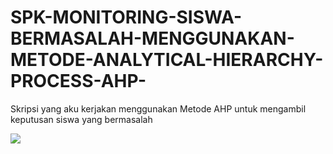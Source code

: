 # SPK-MONITORING-SISWA-BERMASALAH-MENGGUNAKAN-METODE-ANALYTICAL-HIERARCHY-PROCESS-AHP-
Skripsi yang aku kerjakan menggunakan Metode  AHP untuk mengambil keputusan siswa yang bermasalah

<img src="https://github.com/Saiful-Bahri-Irfanto/SPK-MONITORING-SISWA-BERMASALAH-MENGGUNAKAN-METODE-ANALYTICAL-HIERARCHY-PROCESS-AHP/blob/master/screenshot/screenshot.png"/>

